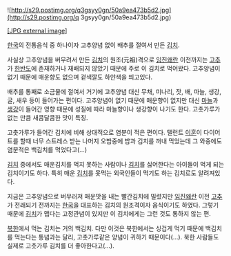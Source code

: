 ![http://s29.postimg.org/q3gsyy0gn/50a9ea473b5d2.jpg](http://s29.postimg.org/q
3gsyy0gn/50a9ea473b5d2.jpg)

[[JPG external image]](http://s29.postimg.org/q3gsyy0gn/50a9ea473b5d2.jpg)

  
[한국](%ED%95%9C%EA%B5%AD.md)의 전통음식 중 하나이자 고추양념 없이 배추를 절여서 만든
[김치](%EA%B9%80%EC%B9%98.md).

사실상 고추양념을 버무려서 만든 [김치](%EA%B9%80%EC%B9%98.md)의 원조(元祖)격으로
[임진왜란](%EC%9E%84%EC%A7%84%EC%99%9C%EB%9E%80.md) 이전까지는
[고추](%EA%B3%A0%EC%B6%94.md)가 [한반도](%ED%95%9C%EB%B0%98%EB%8F%84.md)에
존재하거나 재배되지 않았기 때문에 주로 이 김치로 먹어왔다. 고추양념이 없기 때문에 매운향도 없으며 겉색깔도 하얀색을 띄고있다.

배추를 통째로 소금물에 절여서 거기에 고추양념 대신 무채, 미나리, 잣, 배, 마늘, 생강, 굴, 새우 등이 들어가는 편이다. 고추양념이
없기 때문에 매운향이 없지만 대신 [마늘](%EB%A7%88%EB%8A%98.md)과
[생강](%EC%83%9D%EA%B0%95.md)이 들어간 영향 때문에 성질에 따라 마늘향이나 생강향이 나기도 한다. 고춧가루가 없는
만큼 새콤달콤한 맛이 특징.

고춧가루가 들어간 김치에 비해 상대적으로 염분이 적은 편이다. 탤런트 [이훈](%EC%9D%B4%ED%9B%88.md)이 다이어트를
할때 너무 스트레스 받는 나머지 오밤중에 밥과 김치를 꺼내 먹었는데 그 와중에도 염분적은 백김치를 먹었다고(...)

[김치](%EA%B9%80%EC%B9%98.md) 중에서도 매운김치를 먹지 못하는 사람이나
[김치](%EA%B9%80%EC%B9%98.md)를 싫어한다는 아이들이 먹게 되는 김치이기도 하다. 특히 매운
[김치](%EA%B9%80%EC%B9%98.md)를 못먹는 외국인들이 먹기도 하는 김치로도 알려져있다.

지금은 고추양념으로 버무러져 매운맛을 내는 빨간김치에 밀렸지만
[임진왜란](%EC%9E%84%EC%A7%84%EC%99%9C%EB%9E%80.md) 이전
[고추](%EA%B3%A0%EC%B6%94.md)가 전래되기 전까지는 [한국](%ED%95%9C%EA%B5%AD.md)을 대표하는
김치의 원조격이자 음식이기도 하였다. 그렇기 때문에 [김치](%EA%B9%80%EC%B9%98.md)가 맵다는 고정관념이 있지만 이
김치에게는 그런 것도 통하지 않는 편.

[북한](%EB%B6%81%ED%95%9C.md)에서 먹는 김치는 거의 백김치. 다만 이것은 북한에서는 싱겁게 먹기 때문에 백김치를
먹는다는 통념과는 달리, 고춧가루같은 양념이 귀하기 때문이다(...). 북한 사람들도 실제로 고춧가루 김치를 더 좋아한다고(...).

